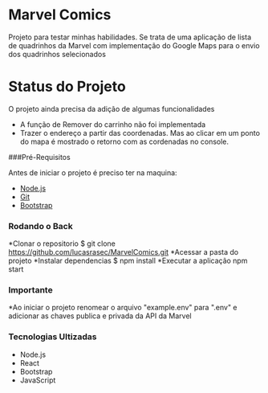 # Marvel Comics

<p>Projeto para testar minhas habilidades. Se trata de uma aplicação de lista de quadrinhos da Marvel com implementação do Google Maps para o envio dos quadrinhos selecionados</p>

# Status do Projeto

<p>O projeto ainda precisa da adição de algumas funcionalidades</p>

 * A função de Remover do carrinho não foi implementada
 * Trazer o endereço a partir das coordenadas. Mas ao clicar em um ponto do mapa é mostrado o retorno com as cordenadas no console.

###Pré-Requisitos

Antes de iniciar o projeto é preciso ter na maquina:

  * [Node.js](https://nodejs.org/en/)
  * [Git](https://git-scm.com)
  * [Bootstrap](https://getbootstrap.com)

### Rodando o Back

 *Clonar o repositorio
 $ git clone <https://github.com/lucasrasec/MarvelComics.git>
 *Acessar a pasta do projeto
 *Instalar dependencias
 $ npm install
 *Executar a aplicação 
 npm start
 
### Importante

 *Ao iniciar o projeto renomear o arquivo "example.env" para ".env" e adicionar as chaves publica e privada da API da Marvel

### Tecnologias Ultizadas

 * Node.js
 * React
 * Bootstrap
 * JavaScript



